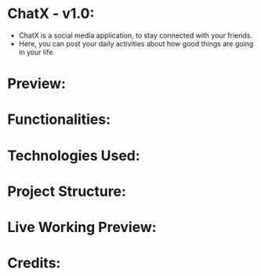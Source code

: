 # ChatX - v1.0:

- ChatX is a social media application, to stay connected with your friends.
- Here, you can post your daily activities about how good things are going in your life.

# Preview:

# Functionalities:

# Technologies Used:

# Project Structure:

# Live Working Preview:

# Credits:
